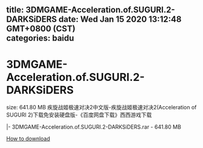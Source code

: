 
title: 3DMGAME-Acceleration.of.SUGURI.2-DARKSiDERS
date: Wed Jan 15 2020 13:12:48 GMT+0800 (CST)    
categories: baidu
---

# 3DMGAME-Acceleration.of.SUGURI.2-DARKSiDERS
size: 641.80 MB
 疾旋战姬极速对决2中文版-疾旋战姬极速对决2(Acceleration of SUGURI 2)下载免安装硬盘版-《百度网盘下载》西西游戏下载
 
|- 3DMGAME-Acceleration.of.SUGURI.2-DARKSiDERS.rar - 641.80 MB

[How to download](https://bpcam.bemobtrk.com/go/2ceec3aa-1ca2-46d6-b9ff-aaa5c184517c?jno=487)